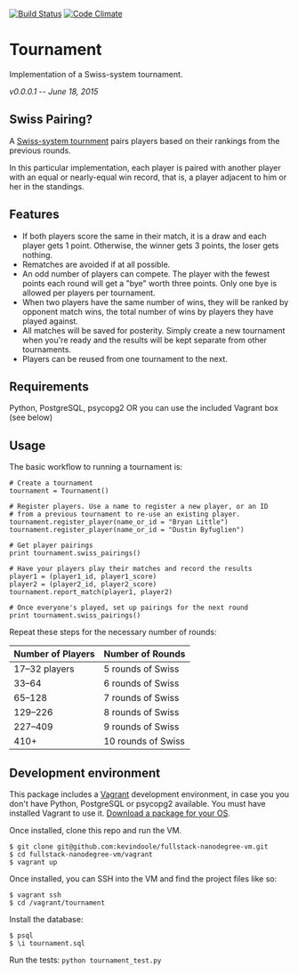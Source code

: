 [![Build Status](https://travis-ci.org/kevindoole/fullstack-nanodegree-vm.svg?branch=master)](https://travis-ci.org/kevindoole/fullstack-nanodegree-vm)
[![Code Climate](https://codeclimate.com/github/kevindoole/fullstack-nanodegree-vm/badges/gpa.svg)](https://codeclimate.com/github/kevindoole/fullstack-nanodegree-vm)

Tournament
=============

Implementation of a Swiss-system tournament.

_v0.0.0.1 -- June 18, 2015_

## Swiss Pairing?
A [Swiss-system tournment](https://wikipedia.org/wiki/Swiss-system_tournament)
pairs players based on their rankings from the previous rounds.

In this particular implementation, each player is paired with another player
with an equal or nearly-equal win record, that is, a player adjacent to him or
her in the standings.

## Features
- If both players score the same in their match, it is a draw and each player
gets 1 point. Otherwise, the winner gets 3 points, the loser gets nothing.
- Rematches are avoided if at all possible.
- An odd number of players can compete. The player with the fewest points each
round will get a "bye" worth three points. Only one bye is allowed per players
per tournament.
- When two players have the same number of wins, they will be ranked by opponent
match wins, the total number of wins by players they have played against.
- All matches will be saved for posterity. Simply create a new tournament when
you're ready and the results will be kept separate from other tournaments.
- Players can be reused from one tournament to the next.

## Requirements
Python, PostgreSQL, psycopg2 OR you can use the included Vagrant box (see below)

## Usage
The basic workflow to running a tournament is:

```
# Create a tournament
tournament = Tournament()

# Register players. Use a name to register a new player, or an ID
# from a previous tournament to re-use an existing player.
tournament.register_player(name_or_id = "Bryan Little")
tournament.register_player(name_or_id = "Dustin Byfuglien")

# Get player pairings
print tournament.swiss_pairings()

# Have your players play their matches and record the results
player1 = (player1_id, player1_score)
player2 = (player2_id, player2_score)
tournament.report_match(player1, player2)

# Once everyone's played, set up pairings for the next round
print tournament.swiss_pairings()
```

Repeat these steps for the necessary number of rounds:

Number of Players | Number of Rounds
----------------- | ----------------
17–32 players     | 5 rounds of Swiss
33–64             | 6 rounds of Swiss
65–128            | 7 rounds of Swiss
129–226           | 8 rounds of Swiss
227–409           | 9 rounds of Swiss
410+              | 10 rounds of Swiss

## Development environment
This package includes a [Vagrant](https://www.vagrantup.com/) development
environment, in case you you don't have Python, PostgreSQL or psycopg2
available. You must have installed Vagrant to use it.
[Download a package for your OS](https://www.vagrantup.com/downloads.html).

Once installed, clone this repo and run the VM.
```
$ git clone git@github.com:kevindoole/fullstack-nanodegree-vm.git
$ cd fullstack-nanodegree-vm/vagrant
$ vagrant up
```

Once installed, you can SSH into the VM and find the project files like so:
```
$ vagrant ssh
$ cd /vagrant/tournament
```

Install the database:
```
$ psql
$ \i tournament.sql
```

Run the tests: `python tournament_test.py`
